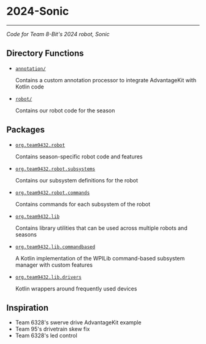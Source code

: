 # 2024-Sonic

---
_Code for Team 8-Bit's 2024 robot, Sonic_

## Directory Functions
- [`annotation/`](annotation/src/main/kotlin/org/team9432/lib/annotation)

  Contains a custom annotation processor to integrate AdvantageKit with Kotlin code

- [`robot/`](robot/src/main/kotlin/org/team9432)

  Contains our robot code for the season

## Packages

- [`org.team9432.robot`](robot/src/main/kotlin/org/team9432/robot)

  Contains season-specific robot code and features

- [`org.team9432.robot.subsystems`](robot/src/main/kotlin/org/team9432/robot/subsystems)

  Contains our subsystem definitions for the robot

- [`org.team9432.robot.commands`](robot/src/main/kotlin/org/team9432/robot/commands)

  Contains commands for each subsystem of the robot

- [`org.team9432.lib`](robot/src/main/kotlin/org/team9432/lib)

  Contains library utilities that can be used across multiple robots and seasons

- [`org.team9432.lib.commandbased`](robot/src/main/kotlin/org/team9432/lib/commandbased)

  A Kotlin implementation of the WPILib command-based subsystem manager with custom features

- [`org.team9432.lib.drivers`](robot/src/main/kotlin/org/team9432/lib/drivers)

  Kotlin wrappers around frequently used devices

## Inspiration

- Team 6328's swerve drive AdvantageKit example
- Team 95's drivetrain skew fix
- Team 6328's led control